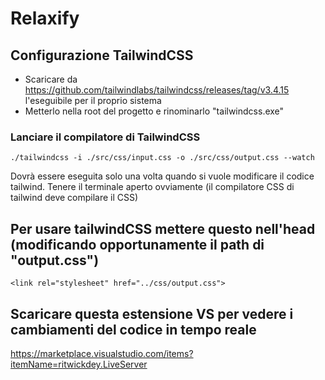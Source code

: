 # Relaxify

## Configurazione TailwindCSS

- Scaricare da https://github.com/tailwindlabs/tailwindcss/releases/tag/v3.4.15 l'eseguibile per il proprio sistema
- Metterlo nella root del progetto e rinominarlo "tailwindcss.exe"

### Lanciare il compilatore di TailwindCSS

```./tailwindcss -i ./src/css/input.css -o ./src/css/output.css --watch```

Dovrà essere eseguita solo una volta quando si vuole modificare il codice tailwind. Tenere il terminale aperto ovviamente (il compilatore CSS di tailwind deve compilare il CSS)

## Per usare tailwindCSS mettere questo nell'head (modificando opportunamente il path di "output.css")

```<link rel="stylesheet" href="../css/output.css">```

## Scaricare questa estensione VS per vedere i cambiamenti del codice in tempo reale

https://marketplace.visualstudio.com/items?itemName=ritwickdey.LiveServer
